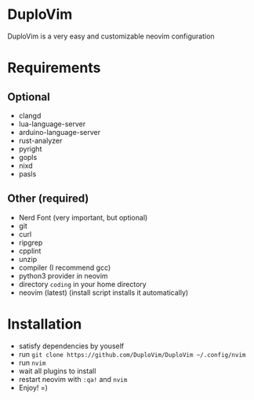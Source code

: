 # DuploVim
DuploVim is a very easy and customizable neovim configuration

# Requirements
## Optional
- clangd
- lua-language-server
- arduino-language-server
- rust-analyzer
- pyright
- gopls
- nixd
- pasls

## Other (required)
- Nerd Font (very important, but optional)
- git
- curl
- ripgrep
- cpplint
- unzip
- compiler (I recommend gcc)
- python3 provider in neovim
- directory ```coding``` in your home directory
- neovim (latest) (install script installs it automatically)

# Installation
- satisfy dependencies by youself
- run ```git clone https://github.com/DuploVim/DuploVim ~/.config/nvim```
- run ```nvim```
- wait all plugins to install
- restart neovim with ```:qa!``` and ```nvim```
- Enjoy! =)
